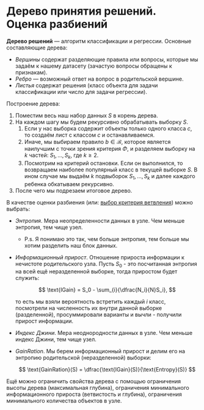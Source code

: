 # Дерево принятия решений. Оценка разбиений

**Дерево решений** — алгоритм классификации и регрессии. Основные составляющие дерева:

- *Вершины* содержат разделяющие правила или вопросы, которые мы задаём к нашему датасету (зачастую вопросы обращены к признакам).
- *Ребро* — возможный ответ на вопрос в родительской вершине.
- *Листья* содержат решения (класс объекта для задачи классификации или число для задачи регрессии).

Построение дерева:

1. Поместим весь наш набор данных $S$ в корень дерева.
2. На каждом шагу мы будем рекурсивно обрабатывать выборку $S$.
   1. Если у нас выборка содержит объекты только одного класса $c$, то создаём лист с классом $c$ и останавливаемся.
   2. Иначе, мы выбираем правило $b \in \mathcal{B}$, которое является наилучшим с точки зрения критерия $\Phi$, и разделяем выборку на $k$ частей: $S_1,\,\ldots,\,S_k$, где $k \geqslant 2$.
   3. Посмотрим на критерий остановки. Если он выполнился, то возвращаем наиболее популярный класс в текущей выборке $S$. В ином случае мы выдаём $k$ подвыборок $S_1,\,\ldots,\,S_k$ и далее каждого ребенка обкатываем рекурсивно.
3. После чего мы подрезаем итоговое дерево.

В качестве оценки разбиения (или: [выбор критерия ветвления](../lectures/L6-DecisionTree.md#выбор-критерия-ветвления)) можно выбрать:

- *Энтропия*. Мера неопределенности данных в узле. Чем меньше энтропия, тем чище узел. 
  - P.s. Я понимаю это так, чем больше энтропия, тем больше мы хотим разделить наш блок данных.

- *Информационный прирост*. Отношение прироста информации к нечистоте родительского узла. Пусть $S_0$ - это посчитанная энтропия на всей ещё неразделенной выборке, тогда приростом будет служить:

  $$
    \text{IGain} = S_0 - \sum_{i}{\dfrac{N_i}{N}S_i},
  $$

  то есть мы взяли вероятность встретить каждый $i$ класс, посмотрели на численность их внутри данной выборке (разделенной), просуммировали варианты и вычли - получили прирост информации.

- *Индекс Джини*. Мера неоднородности данных в узле. Чем меньше индекс Джини, тем чище узел.
- *GainRation*. Мы берем информационный прирост и делим его на энтропию родительской (неразделенной) выборки:

  $$
    \text{GainRation}(S) = \dfrac{\text{IGain}(S)}{\text{Entropy}(S)}
  $$

Ещё можно ограничить свойства дерева с помощью ограничения высоты дерева (максимальная глубина), ограничения минимального информационного прироста (ветвистость и глубина), ограничения минимального количества объектов в узле.
